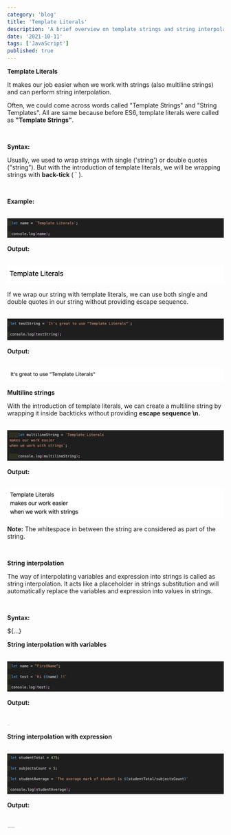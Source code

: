 ```yaml
---
category: 'blog'
title: 'Template Literals'
description: 'A brief overview on template strings and string interpolation.'
date: '2021-10-11'
tags: ['JavaScript']
published: true
---
```


**Template Literals**

It makes our job easier when we work with strings (also multiline strings) and can perform string interpolation.

Often, we could come across words called "Template Strings" and "String Templates". All are same because before ES6, template literals were called as **"Template Strings"**.

<br/>

**Syntax:**

Usually, we used to wrap strings with single ('string') or double quotes ("string"). But with the introduction of template literals, we will be wrapping strings with **back-tick** ( ` ).

<br/>

**Example:**

<br/>

<img src="image_6.png">

<br/>

**Output:**

<br/>

<img src="image_7.png">

<br/>

If we wrap our string with template literals, we can use both single and double quotes in our string without providing escape sequence.

<br/>

<img src="image_8.png">

<br/>

**Output:**

<br/>

<img src="image_9.png">

<br/>

**Multiline strings**

With the introduction of template literals, we can create a multiline string by wrapping it inside backticks without providing **escape sequence \n.**

<br/>

<img src="image_10.png">

<br/>

**Output:**

<br/>

<img src="image_11.png">

<br/>

**Note:** The whitespace in between the string are considered as part of the string.

<br/>

**String interpolation**

The way of interpolating variables and expression into strings is called as string interpolation. It acts like a placeholder in strings substitution and will automatically replace the variables and expression into values in strings.

<br/>

**Syntax:**

${...}

**String interpolation with variables**

<br/>

<img src="image_12.png">

<br/>

**Output:**

<br/>

<img src="image_13.png" width="30px">

<br/>

**String interpolation with expression**

<br/>

<img src="image_14.png">

<br/>

**Output:**

<br/>

<img src="image_15.png" width="40px">

<br/>





